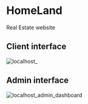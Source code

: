 # HomeLand
 Real Estate website

## Client interface
![localhost_](https://github.com/alessiogarifo92/homeland/assets/71635987/6bef5c38-08b6-4423-ab8e-960906b4d11a)


## Admin interface

![localhost_admin_dashboard](https://github.com/alessiogarifo92/homeland/assets/71635987/dfc5885e-a524-4ff2-84a2-1dd97b420d13)

